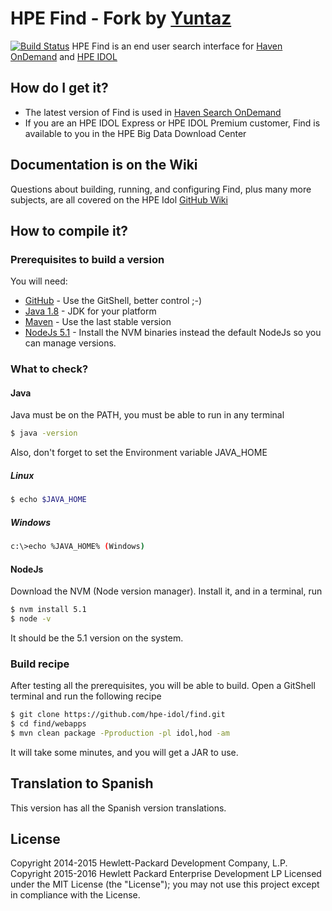 # HPE Find - Fork by [Yuntaz](http://www.yuntaz.com)  
[![Build Status](https://travis-ci.org/hpe-idol/find.svg?branch=master)](https://travis-ci.org/hpe-idol/find)
HPE Find is an end user search interface for [Haven OnDemand](https://www.havenondemand.com) and [HPE IDOL](http://www8.hp.com/uk/en/software-solutions/information-data-analytics-idol/index.html)

## How do I get it?  
- The latest version of Find is used in [Haven Search OnDemand](https://search.havenondemand.com/)
- If you are an HPE IDOL Express or HPE IDOL Premium customer, Find is available to you in the HPE Big Data Download Center  

## Documentation is on the Wiki  
Questions about building, running, and configuring Find, plus many more subjects, are all covered on the HPE Idol [GitHub Wiki](https://github.com/hpe-idol/find/wiki)

## How to compile it?  

### Prerequisites to build a version  
You will need:   
- [GitHub](https://desktop.github.com/) - Use the GitShell, better control ;-)
- [Java 1.8](http://www.oracle.com/technetwork/java/javase/downloads/index-jsp-138363.html) - JDK for your platform
- [Maven](https://maven.apache.org/download.cgi) - Use the last stable version
- [NodeJs 5.1](https://github.com/coreybutler/nvm-windows) - Install the NVM binaries instead the default NodeJs so you can manage versions.

### What to check?    

#### Java  
Java must be on the PATH, you must be able to run in any terminal
```sh
$ java -version
```
Also, don't forget to set the Environment variable JAVA_HOME

##### Linux  
```sh
$ echo $JAVA_HOME
```

##### Windows  
```sh
c:\>echo %JAVA_HOME% (Windows)
```

#### NodeJs  
Download the NVM (Node version manager). Install it, and in a terminal, run
```sh
$ nvm install 5.1
$ node -v
```
It should be the 5.1 version on the system.

### Build recipe  
After testing all the prerequisites, you will be able to build. 
Open a GitShell terminal and run the following recipe
```sh
$ git clone https://github.com/hpe-idol/find.git
$ cd find/webapps
$ mvn clean package -Pproduction -pl idol,hod -am
```
It will take some minutes, and you will get a JAR to use.

## Translation to Spanish  
This version has all the Spanish version translations. 

## License  
Copyright 2014-2015 Hewlett-Packard Development Company, L.P.
Copyright 2015-2016 Hewlett Packard Enterprise Development LP
Licensed under the MIT License (the "License"); you may not use this project except in compliance with the License.  
